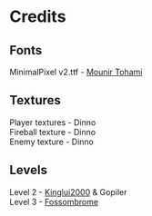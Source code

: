 # Credits

## Fonts
MinimalPixel v2.ttf - [Mounir Tohami](https://mounirtohami.itch.io/minimalpixel-font)

## Textures
Player textures - Dinno <br>
Fireball texture - Dinno <br>
Enemy texture - Dinno

## Levels
Level 2 - [Kinglui2000](https://github.com/Kinglui2000) & Gopiler <br>
Level 3 - [Fossombrome](https://github.com/Fossombrome)